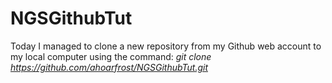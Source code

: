 # NGSGithubTut

Today I managed to clone a new repository from my Github web account to my local computer using the command:
_git clone https://github.com/ahoarfrost/NGSGithubTut.git_
